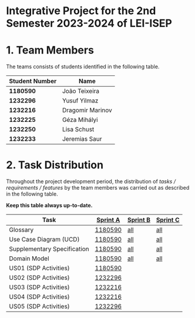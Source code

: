 # Integrative Project for the 2nd Semester 2023-2024 of LEI-ISEP

# 1. Team Members

The teams consists of students identified in the following table.

| Student Number | Name              |
|----------------|-------------------|
| **1180590**    | João Teixeira     |
| **1232296**    | Yusuf Yilmaz      |
| **1232216**    | Dragomir Marinov  |
| **1232225**    | Géza Mihályi      |
| **1232250**    | Lisa Schust       |
| **1232233**    | Jeremias Saur     |

# 2. Task Distribution ###

Throughout the project development period, the distribution of _tasks / requirements / features_ by the team members
was carried out as described in the following table.

**Keep this table always up-to-date.**

| Task                        | [Sprint A](sprintA/Readme.md)                                                                  | [Sprint B](sprintB/Readme.md)                                                              | [Sprint C](sprintC/Readme.md)                                                              |
|-----------------------------|------------------------------------------------------------------------------------------------|--------------------------------------------------------------------------------------------|--------------------------------------------------------------------------------------------|
| Glossary                    | [1180590](sprintA/global-artifacts/01.requirements-engineering/glossary.md)                    | [all](sprintB/global-artifacts/01.engineering-requirements/glossary.md)                    | [all](sprintC/global-artifacts/01.engineering-requirements/glossary.md)                    |
| Use Case Diagram (UCD)      | [1180590](sprintA/global-artifacts/01.requirements-engineering/use-case-diagram.md)            | [all](sprintB/global-artifacts/01.engineering-requirements/use-case-diagram.md)            | [all](sprintC/global-artifacts/01.engineering-requirements/use-case-diagram.md)            |
| Supplementary Specification | [1180590](sprintA/global-artifacts/01.requirements-engineering/supplementary-specification.md) | [all](sprintB/global-artifacts/01.engineering-requirements/supplementary-specification.md) | [all](sprintC/global-artifacts/01.engineering-requirements/supplementary-specification.md) |
| Domain Model                | [1180590](sprintA/global-artifacts/02.analysis/analysis.md)                                        | [all](sprintB/global-artifacts/02.analysis/analysis.md)                                    | [all](sprintC/global-artifacts/02.analysis/analysis.md)                                    |
| US01 (SDP Activities)       | [1180590](sprintA/us001/Readme.md)                                                             |                                                                                            |                                                                                            |
| US02 (SDP Activities)       | [1232296](sprintA/us002/Readne.md)                                                             |                                                                                            |                                                                                            |
| US03 (SDP Activities)       | [1232216](sprintA/us003/Readme.md)                                                             |                                                                                            |                                                                                            |
| US04 (SDP Activities)       | [1232216](sprintA/us004/Readme.md)                                                             |                                                                                            |                                                                                            |
| US05 (SDP Activities)       | [1232296](sprintA/us004/Readme.md)                                                             |                                                                                            |                                                                                            |

